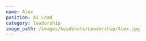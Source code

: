 ```yaml
---
name: Alex
position: AI Lead
category: leadership
image_path: /images/headshots/Leadership/Alex.jpg
---
```

